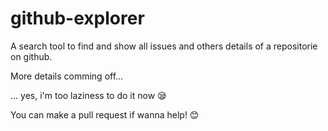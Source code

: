 # github-explorer
A search tool to find and show all issues and others details of a repositorie on github.

More details comming off...

... yes, i'm too laziness to do it now 😪

You can make a pull request if wanna help! 😊
